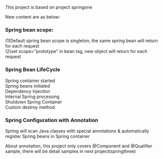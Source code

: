 This project is based on project springone

New content are as below:

### Spring bean scope: 
(1)Default spring bean scope is singleton, the same spring bean will return for each request
<br>(2)set scope="prototype" in bean tag, new object will return for each request
 
### Spring Bean LifeCycle
Spring container started<br>
Spring beans initiated<br>
Dependency Injection<br>
Internal Spring processing<br>
Shutdown Spring Container<br>
Custom destroy method<br>

### Spring Configuration with Annotation
Spring will scan Java classes with special annotations & automatically register Spring beans in Spring container<br>

About annotation, this project only covers @Component and @Qualifier sample, there will be detail samples in next project(springthree)


